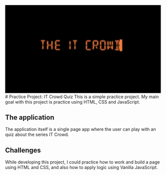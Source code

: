 <img src="./the_it_crowd.jpeg">
# Practice Project: IT Crowd Quiz
This is a simple practice project. My main goal with this project is practice using HTML, CSS and JavaScript.

## The application

The application itself is a single page app where the user can play with an quiz about the series IT Crowd.

## Challenges

While developing this project, I could practice how to work and build a page using HTML and CSS, and also how to apply logic using Vanilla JavaScript.
